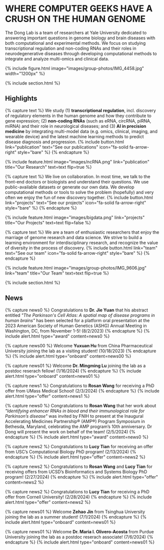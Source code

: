 ---
---

# WHERE COMPUTER GEEKS HAVE A CRUSH ON THE HUMAN GENOME

The Dong Lab is a team of researchers at Yale University dedicated to answering important questions in genome biology and brain diseases with both computational and experimental methods. We focus on studying transcriptional regulation and non-coding RNAs and their roles in neurodegenerative diseases through developing computational methods to integrate and analyze multi-omics and clinical data. 

{%
  include figure.html
  image="images/group-photos/IMG_4458.jpg"
  width="1200px"
%}

{% include section.html %}

## Highlights



{% capture text %}
We study (1) **transcriptional regulation**, incl. discovery of regulatory elements in the human genome and how they contribute to gene expression; (2) **non-coding RNAs** (such as eRNA, circRNA, piRNA, miRNA) and their role in neurological diseases; and (3) **AI in precision medicine** by integrating multi-model data (e.g. omics, clinical, imaging, and wearable device) and the latest machine learning methods to predict disease diagnosis and progression. 
{% include button.html link="publication" text="See our publications" icon="fa-solid fa-arrow-right" style="bare" %}
{% endcapture %}

{%
  include feature.html
  image="images/ncRNA.png"
  link="publication"
  title="Our Research"
  text=text
  flip=true
%}



{% capture text %}
We live on collaboration. In most time, we talk to the front-end doctors or biologists and understand their questions. We use public-available datasets or generate our own data. We develop computational methods or tools to solve the problem (hopefully) and very often we enjoy the fun of new discovery together. 
{% include button.html link="projects" text="See our projects" icon="fa-solid fa-arrow-right" style="bare" %}
{% endcapture %}

{%
  include feature.html
  image="images/bigdata.png"
  link="projects"
  title="Our Projects"
  text=text
  flip=false
%}

{% capture text %}
We are a team of enthusiastic researchers that enjoy the marriage of genome research and data science. We strive to build a learning environment for interdisciplinary research, and recognize the value of diversity in the process of discovery. 
{% include button.html link="team" text="See our team" icon="fa-solid fa-arrow-right" style="bare" %}
{% endcapture %}

{%
  include feature.html
  image="images/group-photos/IMG_9606.jpg"
  link="team"
  title="Our Team"
  text=text
  flip=true
%}

{% include section.html %}

## News

{% capture news0 %}
Congratulations to **Dr. Jie Yuan** that his abstract entitled _"The Parkinson's Cell Atlas: A spatial map of disease programs in human brains"_ has been selected for a platform oral presentation at the 2023 American Society of Human Genetics (ASHG) Annual Meeting in Washington, DC, from November 1-5! (8/2/2023)
{% endcapture %}
{% include alert.html type="award" content=news0 %}

{% capture news00 %}
Welcome **Yuxuan Hu** from China Pharmaceutical University joining the lab as a visiting student! (10/18/2023)
{% endcapture %}
{% include alert.html type="onboard" content=news00 %}

{% capture news01 %}
Welcome **Dr. Mingming Lu** joining the lab as a postdoc reserach fellow! (1/16/2024) 
{% endcapture %}
{% include alert.html type="onboard" content=news01 %}

{% capture news1 %}
Congratulations to **Rosan Wang** for receiving a PhD offer from UMass Medical School! (2/3/2024)
{% endcapture %}
{% include alert.html type="offer" content=news1 %}

{% capture news0 %}
Congratulations to **Rosan Wang** that her work about _"Identifying enhancer RNAs in blood and their immunological role for Parkinson’s disease"_ was invited by FNIH to present at the Inaugural Accelerating Medicines Partnership® (AMP®) Program Symposium in Bethesda, Maryland, celebrating the AMP program’s 10th anniversary. Dr Dong will present the work on behalf of the team! (2/5/2024)
{% endcapture %}
{% include alert.html type="award" content=news0 %}

{% capture news2 %}
Congratulations to **Lucy Tian** for receiving an offer from USC’s Computational Biology PhD program! (2/13/2024)
{% endcapture %}
{% include alert.html type="offer" content=news2 %}

{% capture news2 %}
Congratulations to **Rosan Wang** and **Lucy Tian** for receiving offers from UCSD’s Bioinformatics and Systems Biology PhD program! (2/27/2024)
{% endcapture %}
{% include alert.html type="offer" content=news2 %}

{% capture news2 %}
Congratulations to **Lucy Tian** for receiving a PhD offer from Cornell University! (2/28/2024)
{% endcapture %}
{% include alert.html type="offer" content=news2 %}

{% capture news01 %}
Welcome **Zehao Jin** from Tsinghua University joining the lab as a summer student! (7/1/2024) 
{% endcapture %}
{% include alert.html type="onboard" content=news01 %}

{% capture news01 %}
Welcome **Dr. Maria I. Olivero-Acosta** from Purdue University joining the lab as a postdoc reserach associate! (7/6/2024) 
{% endcapture %}
{% include alert.html type="onboard" content=news01 %}